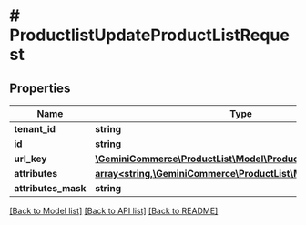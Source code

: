 # # ProductlistUpdateProductListRequest


## Properties


Name | Type | Description | Notes
------------ | ------------- | ------------- | -------------
**tenant_id**| **string** |   | [optional]
**id**| **string** |   | [optional]
**url_key**| [**\GeminiCommerce\ProductList\Model\ProductlistLocalizedText**](ProductlistLocalizedText.md) |   | [optional]
**attributes**| [**array<string,\GeminiCommerce\ProductList\Model\ProtobufAny>**](ProtobufAny.md) |   | [optional]
**attributes_mask**| **string** |   | [optional]


[[Back to Model list]](../../README.md#models) [[Back to API list]](../../README.md#endpoints) [[Back to README]](../../README.md)